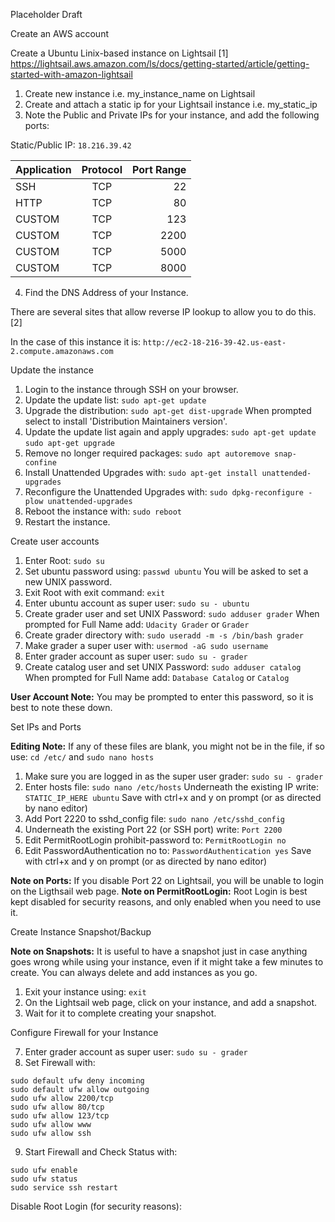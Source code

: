 Placeholder Draft

Create an AWS account

Create a Ubuntu Linix-based instance on Lightsail [1]
https://lightsail.aws.amazon.com/ls/docs/getting-started/article/getting-started-with-amazon-lightsail

1. Create new instance i.e. my_instance_name on Lightsail
2. Create and attach a static ip for your Lightsail instance i.e. my_static_ip
3. Note the Public and Private IPs for your instance, and add the following ports:

Static/Public IP: `18.216.39.42`

| Application   | Protocol      | Port Range  |
| ------------- |:-------------:| -----------:|
| SSH           | TCP           | 22          |
| HTTP          | TCP           | 80          |
| CUSTOM        | TCP           | 123         |
| CUSTOM        | TCP           | 2200        |
| CUSTOM        | TCP           | 5000        |
| CUSTOM        | TCP           | 8000        |

4. Find the DNS Address of your Instance. 

There are several sites that allow reverse IP lookup to allow you to do this. [2]

In the case of this instance it is: `http://ec2-18-216-39-42.us-east-2.compute.amazonaws.com`

Update the instance

1. Login to the instance through SSH on your browser.
2. Update the update list:
`sudo apt-get update`
3. Upgrade the distribution:
`sudo apt-get dist-upgrade`
When prompted select to install 'Distribution Maintainers version'.
4. Update the update list again and apply upgrades:
`sudo apt-get update`
`sudo apt-get upgrade`
5. Remove no longer required packages:
`sudo apt autoremove snap-confine`
6. Install Unattended Upgrades with:
`sudo apt-get install unattended-upgrades`
7. Reconfigure the Unattended Upgrades with:
`sudo dpkg-reconfigure -plow unattended-upgrades`
8. Reboot the instance with:
`sudo reboot`
9. Restart the instance.


Create user accounts

1. Enter Root:
`sudo su`
2. Set ubuntu password using:
`passwd ubuntu`
You will be asked to set a new UNIX password.
3. Exit Root with exit command:
`exit`
4. Enter ubuntu account as super user:
`sudo su - ubuntu`
5. Create grader user and set UNIX Password:
`sudo adduser grader`
When prompted for Full Name add:
`Udacity Grader` or `Grader`
6. Create grader directory with:
`sudo useradd -m -s /bin/bash grader`
7. Make grader a super user with:
`usermod -aG sudo username`
8. Enter grader account as super user:
`sudo su - grader`
9. Create catalog user and set UNIX Password:
`sudo adduser catalog`
When prompted for Full Name add:
`Database Catalog` or `Catalog`

**User Account Note:** You may be prompted to enter this password, so it is best to note these down.

Set IPs and Ports

**Editing Note:** If any of these files are blank, you might not be in the file, if so use:
`cd /etc/` and `sudo nano hosts`
1. Make sure you are logged in as the super user grader:
`sudo su - grader`
2. Enter hosts file:
`sudo nano /etc/hosts`
Underneath the existing IP write:
`STATIC_IP_HERE ubuntu`
Save with ctrl+x and y on prompt (or as directed by nano editor)
3. Add Port 2220 to sshd_config file:
`sudo nano /etc/sshd_config`
4. Underneath the existing Port 22 (or SSH port) write:
`Port 2200`
5. Edit PermitRootLogin prohibit-password to:
`PermitRootLogin no`
6. Edit PasswordAuthentication no to:
`PasswordAuthentication yes`
Save with ctrl+x and y on prompt (or as directed by nano editor)

**Note on Ports:** If you disable Port 22 on Lightsail, you will be unable to login on the Ligthsail web page.
**Note on PermitRootLogin:** Root Login is best kept disabled for security reasons, and only enabled when you need to use it.

Create Instance Snapshot/Backup

**Note on Snapshots:** It is useful to have a snapshot just in case anything goes wrong while using your instance, even if it might take a few minutes to create. You can always delete and add instances as you go.

1. Exit your instance using:
`exit`
2. On the Lightsail web page, click on your instance, and add a snapshot.
3. Wait for it to complete creating your snapshot.

Configure Firewall for your Instance

7. Enter grader account as super user:
`sudo su - grader`
8. Set Firewall with:
```
sudo default ufw deny incoming
sudo default ufw allow outgoing
sudo ufw allow 2200/tcp
sudo ufw allow 80/tcp
sudo ufw allow 123/tcp
sudo ufw allow www
sudo ufw allow ssh
```
9. Start Firewall and Check Status with:
```
sudo ufw enable
sudo ufw status
sudo service ssh restart
```
Disable Root Login (for security reasons):



















